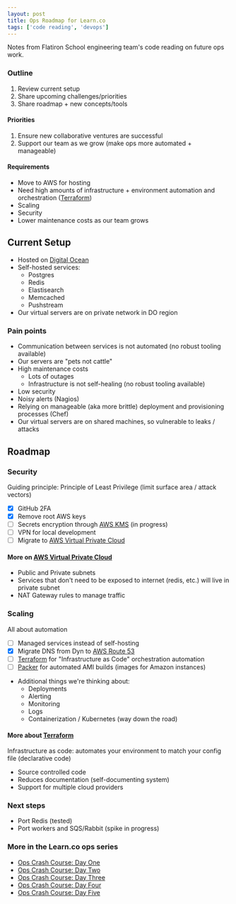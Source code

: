 ```yaml
---
layout: post
title: Ops Roadmap for Learn.co
tags: ['code reading', 'devops']
---
```


Notes from Flatiron School engineering team's code reading on future ops work.

### Outline

1. Review current setup
2. Share upcoming challenges/priorities
3. Share roadmap + new concepts/tools

#### Priorities

1. Ensure new collaborative ventures are successful
2. Support our team as we grow (make ops more automated + manageable)

#### Requirements

- Move to AWS for hosting
- Need high amounts of infrastructure + environment automation and orchestration ([Terraform](https://www.terraform.io/))
- Scaling
- Security
- Lower maintenance costs as our team grows

## Current Setup

- Hosted on [Digital Ocean](https://www.digitalocean.com/)
- Self-hosted services:
  - Postgres
  - Redis
  - Elastisearch
  - Memcached
  - Pushstream
- Our virtual servers are on private network in DO region

### Pain points

- Communication between services is not automated (no robust tooling available)
- Our servers are "pets not cattle"
- High maintenance costs
  - Lots of outages
  - Infrastructure is not self-healing (no robust tooling available)
- Low security
- Noisy alerts (Nagios)
- Relying on manageable (aka more brittle) deployment and provisioning processes (Chef)
- Our virtual servers are on shared machines, so vulnerable to leaks / attacks

## Roadmap

### Security

Guiding principle: Principle of Least Privilege (limit surface area / attack vectors)

- [X] GitHub 2FA
- [X] Remove root AWS keys
- [ ] Secrets encryption through [AWS KMS](https://aws.amazon.com/kms/) (in progress)
- [ ] VPN for local development
- [ ] Migrate to [AWS Virtual Private Cloud](https://aws.amazon.com/vpc/)

#### More on [AWS Virtual Private Cloud](https://aws.amazon.com/vpc/)

- Public and Private subnets
- Services that don't need to be exposed to internet (redis, etc.) will live in private subnet
- NAT Gateway rules to manage traffic

### Scaling

All about automation

- [ ] Managed services instead of self-hosting
- [X] Migrate DNS from Dyn to [AWS Route 53](https://aws.amazon.com/route53/)
- [ ] [Terraform](https://www.terraform.io/) for "Infrastructure as Code" orchestration automation
- [ ] [Packer](https://www.packer.io/docs/builders/amazon-ebs.html) for automated AMI builds (images for Amazon instances)

- Additional things we're thinking about:
  - Deployments
  - Alerting
  - Monitoring
  - Logs
  - Containerization / Kubernetes (way down the road)

#### More about [Terraform](https://www.terraform.io/)

Infrastructure as code: automates your environment to match your config file (declarative code)

- Source controlled code
- Reduces documentation (self-documenting system)
- Support for multiple cloud providers

### Next steps

- Port Redis (tested)
- Port workers and SQS/Rabbit (spike in progress)

### More in the Learn.co ops series

- [Ops Crash Course: Day One](http://blog.kate-travers.com/dev-ops-crash-course-day-one/)
- [Ops Crash Course: Day Two](http://blog.kate-travers.com/dev-ops-crash-course-day-two/)
- [Ops Crash Course: Day Three](http://blog.kate-travers.com/dev-ops-crash-course-day-three/)
- [Ops Crash Course: Day Four](http://blog.kate-travers.com/dev-ops-crash-course-day-four/)
- [Ops Crash Course: Day Five](http://blog.kate-travers.com/dev-ops-crash-course-day-five/)
